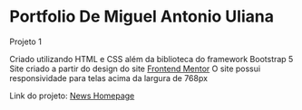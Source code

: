 # Portfolio De Miguel Antonio Uliana
 
Projeto 1 

Criado utilizando HTML e CSS além da biblioteca do framework Bootstrap 5
Site criado a partir do design do site <a href="https://www.frontendmentor.io/challenges/news-homepage-H6SWTa1MFl/hub/news-homepage-OL8LUMmE0O">Frontend Mentor</a>
O site possui responsividade para telas acima da largura de 768px

Link do projeto: <a href="https://barususubaru.github.io/PortfolioDeMiguelAntonioUliana/news-homepage-main/index.html">News Homepage</a>
